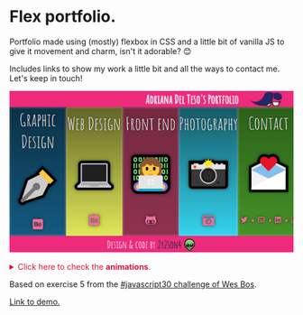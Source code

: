 # Flex portfolio.

Portfolio made using (mostly) flexbox in CSS and a little bit of vanilla JS to give it movement and charm, isn't it adorable? 😊

Includes links to show my work a little bit and all the ways to contact me. Let's keep in touch!

<p align="left">
<img src="./assets/meta.png">
</p>

<p>
<details>
<summary style="color:crimson">Click here to check the <strong>animations</strong>.</summary>
<p align="center">
<img src="./assets/layout.gif">
</p>
</details>
</p>

Based on exercise 5 from the [#javascript30 challenge of Wes Bos](https://javascript30.com/).

[Link to demo.](https://2y2son4.github.io/flex-portfolio/)
